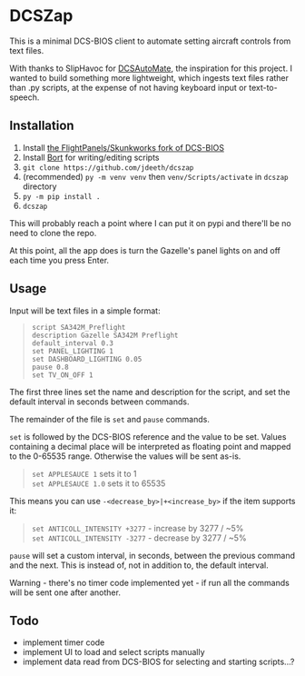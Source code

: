 # DCSZap

This is a minimal DCS-BIOS client to automate setting aircraft controls from
text files.

With thanks to SlipHavoc for [DCSAutoMate](https://github.com/SlipHavoc/DCSAutoMate), the inspiration for this project.
I wanted to build something more lightweight, which ingests text files rather
than .py scripts, at the expense of not having keyboard input or text-to-speech.

## Installation

1. Install [the FlightPanels/Skunkworks fork of DCS-BIOS](https://github.com/DCS-Skunkworks/dcs-bios)
2. Install [Bort](https://github.com/DCS-Skunkworks/Bort/releases) for writing/editing scripts
3. `git clone https://github.com/jdeeth/dcszap`
4. (recommended) `py -m venv venv` then `venv/Scripts/activate` in `dcszap` directory
5. `py -m pip install .`
6. `dcszap`

This will probably reach a point where I can put it on pypi and there'll be no
need to clone the repo.

At this point, all the app does is turn the Gazelle's panel lights on and off
each time you press Enter.

## Usage

Input will be text files in a simple format:

> ```
> script SA342M_Preflight
> description Gazelle SA342M Preflight
> default_interval 0.3
> set PANEL_LIGHTING 1
> set DASHBOARD_LIGHTING 0.05
> pause 0.8
> set TV_ON_OFF 1
> ```

The first three lines set the name and description for the script, and set the
default interval in seconds between commands.

The remainder of the file is `set` and `pause` commands.

`set` is followed by the DCS-BIOS reference and the value to be set. Values
containing a decimal place will be interpreted as floating point and mapped to
the 0-65535 range. Otherwise the values will be sent as-is.

> `set APPLESAUCE 1` sets it to 1  
> `set APPLESAUCE 1.0` sets it to 65535

This means you can use `-<decrease_by>|+<increase_by>` if the item supports it:
> `set ANTICOLL_INTENSITY +3277` - increase by 3277 / ~5%  
> `set ANTICOLL_INTENSITY -3277` - decrease by 3277 / ~5%

`pause` will set a custom interval, in seconds, between the previous command and
the next. This is instead of, not in addition to, the default interval.

Warning - there's no timer code implemented yet - if run all the commands will
be sent one after another.

## Todo
- implement timer code
- implement UI to load and select scripts manually
- implement data read from DCS-BIOS for selecting and starting scripts...?